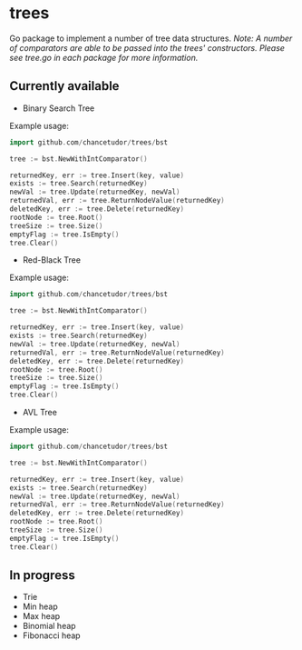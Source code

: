 # trees
Go package to implement a number of tree data structures.
*Note: A number of comparators are able to be passed into the trees' constructors. Please see tree.go in each package for more information.*

## Currently available
- Binary Search Tree

Example usage:
```go
import github.com/chancetudor/trees/bst

tree := bst.NewWithIntComparator()

returnedKey, err := tree.Insert(key, value)
exists := tree.Search(returnedKey)
newVal := tree.Update(returnedKey, newVal)
returnedVal, err := tree.ReturnNodeValue(returnedKey)
deletedKey, err := tree.Delete(returnedKey)
rootNode := tree.Root()
treeSize := tree.Size()
emptyFlag := tree.IsEmpty()
tree.Clear()
```

- Red-Black Tree

Example usage:
```go
import github.com/chancetudor/trees/bst

tree := bst.NewWithIntComparator()

returnedKey, err := tree.Insert(key, value)
exists := tree.Search(returnedKey)
newVal := tree.Update(returnedKey, newVal)
returnedVal, err := tree.ReturnNodeValue(returnedKey)
deletedKey, err := tree.Delete(returnedKey)
rootNode := tree.Root()
treeSize := tree.Size()
emptyFlag := tree.IsEmpty()
tree.Clear()
```

- AVL Tree

Example usage:
```go
import github.com/chancetudor/trees/bst

tree := bst.NewWithIntComparator()

returnedKey, err := tree.Insert(key, value)
exists := tree.Search(returnedKey)
newVal := tree.Update(returnedKey, newVal)
returnedVal, err := tree.ReturnNodeValue(returnedKey)
deletedKey, err := tree.Delete(returnedKey)
rootNode := tree.Root()
treeSize := tree.Size()
emptyFlag := tree.IsEmpty()
tree.Clear()
```

## In progress
- Trie
- Min heap
- Max heap
- Binomial heap
- Fibonacci heap
